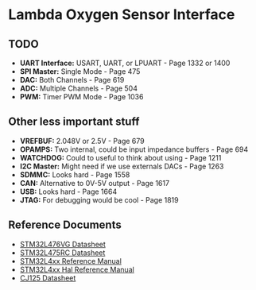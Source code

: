 # Lambda Oxygen Sensor Interface

## TODO

* **UART Interface:** USART, UART, or LPUART - Page 1332 or 1400
* **SPI Master:** Single Mode - Page 475
* **DAC:** Both Channels - Page 619
* **ADC:** Multiple Channels - Page 504
* **PWM:** Timer PWM Mode - Page 1036


## Other less important stuff

* **VREFBUF:** 2.048V or 2.5V - Page 679
* **OPAMPS:** Two internal, could be input impedance buffers - Page 694
* **WATCHDOG:** Could to useful to think about using - Page 1211
* **I2C Master:** Might need if we use externals DACs - Page 1263
* **SDMMC:** Looks hard - Page 1558
* **CAN:** Alternative to 0V-5V output - Page 1617
* **USB:** Looks hard - Page 1664
* **JTAG:** For debugging would be cool - Page 1819

## Reference Documents

* [STM32L476VG Datasheet](https://www.st.com/resource/en/datasheet/stm32l476vg.pdf)
* [STM32L475RC Datasheet](https://www.st.com/resource/en/datasheet/stm32l475rc.pdf)
* [STM32L4xx Reference Manual](https://www.st.com/content/ccc/resource/technical/document/programming_manual/6c/3a/cb/e7/e4/ea/44/9b/DM00046982.pdf/files/DM00046982.pdf/jcr:content/translations/en.DM00046982.pdf)
* [STM32L4xx Hal Reference Manual](https://www.st.com/content/ccc/resource/technical/document/user_manual/63/a8/8f/e3/ca/a1/4c/84/DM00173145.pdf/files/DM00173145.pdf/jcr:content/translations/en.DM00173145.pdf)
* [CJ125 Datasheet](http://www.bosch-semiconductors.com/media/automotive_systems_ics/pdf_1/ic_engine_management/bosch_ic_cj125.pdf)
